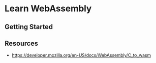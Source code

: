 # Learn WebAssembly

## Getting Started



## Resources

- https://developer.mozilla.org/en-US/docs/WebAssembly/C_to_wasm

